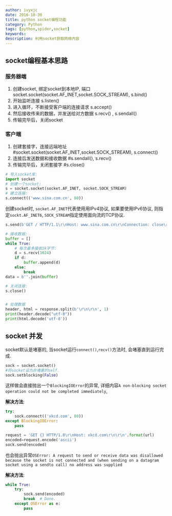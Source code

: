 ```yaml
---
author: ivyxjc
date: 2016-10-30
title: python socket编程功能
category: Python
tags: [python,spider,socket]
keywords:
description: 利用socket获取网络内容
---
```


## socket编程基本思路

### 服务器端

1. 创建socket, 绑定socket到本地IP, 端口 socket.socket(socket.AF_INET,socket.SOCK_STREAM), s.bind()
2. 开始监听连接  s.listen()
3. 进入循环，不断接受客户端的连接请求  s.accept()
4. 然后接收传来的数据，并发送给对方数据  s.recv() , s.sendall()
5. 传输完毕后，关闭socket  

### 客户端
1. 创建套接字，连接远端地址 #socket.socket(socket.AF_INET,socket.SOCK_STREAM), s.connect()
2. 连接后发送数据和接收数据 #s.sendall(), s.recv()
3. 传输完毕后，关闭套接字 #s.close()

```python
# 导入socket库:
import socket
# 创建一个socket:
s = socket.socket(socket.AF_INET, socket.SOCK_STREAM)
# 建立连接:
s.connect(('www.sina.com.cn', 80))
```

创建socket时, `socket.AF_INET`代表使用用IPv4协议, 如果要使用IPv6协议, 则指定`sockt.AF_INET6`, `SOCK_STREAM`指定使用面向流的TCP协议.

```python
s.send(b'GET / HTTP/1.1\r\nHost: www.sina.com.cn\r\nConnection: close\r\n\r\n')

# 接收数据:
buffer = []
while True:
    # 每次最多接收1k字节:
    d = s.recv(1024)
    if d:
        buffer.append(d)
    else:
        break
data = b''.join(buffer)

# 关闭连接:
s.close()


# 处理数据
header, html = response.split(b'\r\n\r\n', 1)
print(header.decode("utf-8"))
print(html.decode('utf-8'))
```

## socket 并发

socket默认是堵塞的, 当socket运行`connect()`,`recv()`方法时, 会堵塞直到运行完成.

```python
sock = socket.socket()
#将socket设为非堵塞的self.
sock.setblocking(False)
```

这样做会直接抛出一个`BlockingIOError`的异常, 详细内容`A non-blocking socket operation could not be completed immediately`,

**解决方法**:
```python
try:
    sock.connect(('xkcd.com', 80))
except BlockingIOError:
    pass
```

```python
request = 'GET {} HTTP/1.0\r\nHost: xkcd.com\r\n\r\n'.format(url)
encoded=request.encode('ascii')
sock.send(encoded)
```

也会抛出异常`OSError: A request to send or receive data was disallowed because the socket is not connected and (when sending on a datagram socket using a sendto call) no address was supplied`

**解决方法**:

```python
while True:
    try:
        sock.send(encoded)
        break  # Done.
    except OSError as e:
        pass
```
